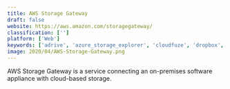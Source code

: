 ```yaml
---
title: AWS Storage Gateway
draft: false 
website: https://aws.amazon.com/storagegateway/
classification: ['']
platform: ['Web']
keywords: ['adrive', 'azure_storage_explorer', 'cloudfuze', 'dropbox', 'glusterfs', 'infinidat', 'igneous_dataprotect', 'kaminario', 'microsoft_azure_storage', 'minio', 'ontap_select', 'openio_sds', 'panzura', 'tintri', 'vmware_hci_software', 'vmware_vsan', 'zadara_storage', 'zipcloud']
image: 2020/04/AWS-Storage-Gateway.png
---
```

AWS Storage Gateway is a service connecting an on-premises software appliance with cloud-based storage.